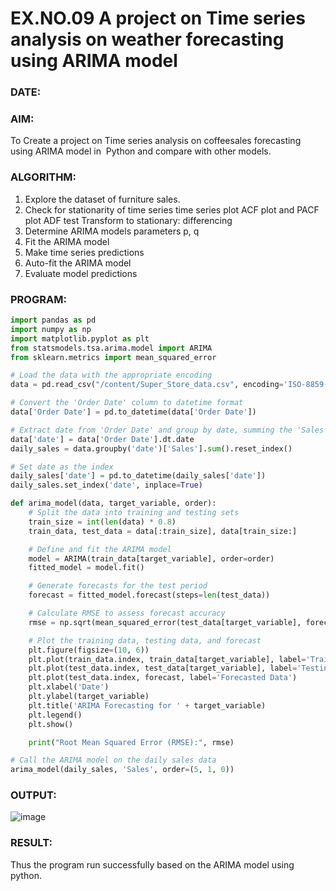 
# EX.NO.09    A project on Time series analysis on weather forecasting using ARIMA model 
###  DATE:
### AIM:
To Create a project on Time series analysis on coffeesales forecasting using ARIMA model in  Python and compare with other models.
### ALGORITHM:
1. Explore the dataset of furniture sales.
2. Check for stationarity of time series time series plot
   ACF plot and PACF plot
   ADF test
   Transform to stationary: differencing
3. Determine ARIMA models parameters p, q
4. Fit the ARIMA model
5. Make time series predictions
6. Auto-fit the ARIMA model
7. Evaluate model predictions
### PROGRAM:
``` python
import pandas as pd
import numpy as np
import matplotlib.pyplot as plt
from statsmodels.tsa.arima.model import ARIMA
from sklearn.metrics import mean_squared_error

# Load the data with the appropriate encoding
data = pd.read_csv("/content/Super_Store_data.csv", encoding='ISO-8859-1')

# Convert the 'Order Date' column to datetime format
data['Order Date'] = pd.to_datetime(data['Order Date'])

# Extract date from 'Order Date' and group by date, summing the 'Sales' column
data['date'] = data['Order Date'].dt.date
daily_sales = data.groupby('date')['Sales'].sum().reset_index()

# Set date as the index
daily_sales['date'] = pd.to_datetime(daily_sales['date'])
daily_sales.set_index('date', inplace=True)

def arima_model(data, target_variable, order):
    # Split the data into training and testing sets
    train_size = int(len(data) * 0.8)
    train_data, test_data = data[:train_size], data[train_size:]

    # Define and fit the ARIMA model
    model = ARIMA(train_data[target_variable], order=order)
    fitted_model = model.fit()

    # Generate forecasts for the test period
    forecast = fitted_model.forecast(steps=len(test_data))

    # Calculate RMSE to assess forecast accuracy
    rmse = np.sqrt(mean_squared_error(test_data[target_variable], forecast))

    # Plot the training data, testing data, and forecast
    plt.figure(figsize=(10, 6))
    plt.plot(train_data.index, train_data[target_variable], label='Training Data')
    plt.plot(test_data.index, test_data[target_variable], label='Testing Data')
    plt.plot(test_data.index, forecast, label='Forecasted Data')
    plt.xlabel('Date')
    plt.ylabel(target_variable)
    plt.title('ARIMA Forecasting for ' + target_variable)
    plt.legend()
    plt.show()

    print("Root Mean Squared Error (RMSE):", rmse)

# Call the ARIMA model on the daily sales data
arima_model(daily_sales, 'Sales', order=(5, 1, 0))

```
### OUTPUT:
![image](https://github.com/user-attachments/assets/663edec0-bf29-4819-a2e0-3c9af0a94985)



### RESULT:
Thus the program run successfully based on the ARIMA model using python.
